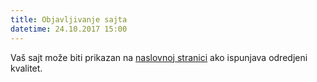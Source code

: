 ```yaml
---
title: Objavljivanje sajta
datetime: 24.10.2017 15:00
---
```

Vaš sajt može biti prikazan na [naslovnoj stranici](http://takprog.petlja.org)
ako ispunjava odredjeni kvalitet.
